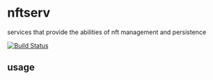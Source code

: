 # nftserv

services that provide the abilities of nft management and persistence 

[![Build Status](https://travis-ci.org/khgame/nftserv.svg?branch=master)](https://travis-ci.org/khgame/nftserv)

## usage

